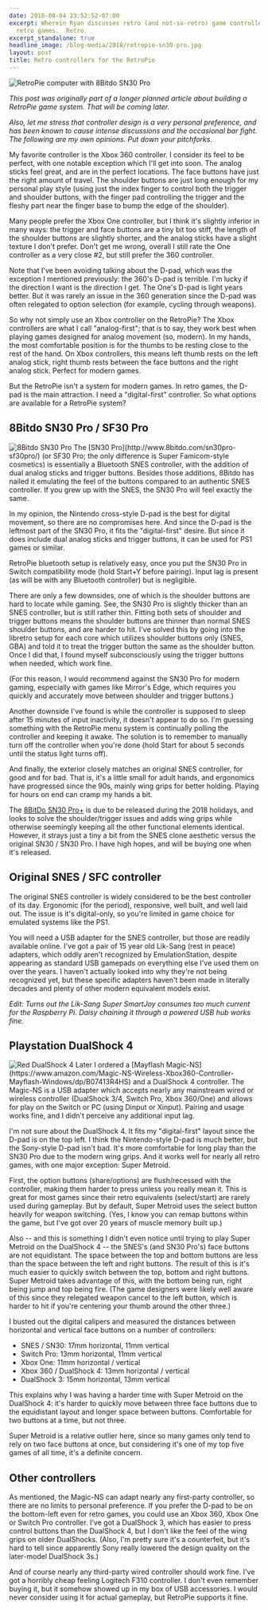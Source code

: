 ```yaml
---
date: 2018-08-04 23:52:52-07:00
excerpt: Wherein Ryan discusses retro (and not-so-retro) game controller options for
  retro games.  Retro.
excerpt_standalone: true
headline_image: /blog-media/2018/retropie-sn30-pro.jpg
layout: post
title: Retro controllers for the RetroPie
---
```

<img src="{{ site.url }}{{ site.baseurl }}/blog-media/2018/retropie-sn30-pro.jpg" alt="RetroPie computer with 8Bitdo SN30 Pro" class="img-responsive img-rounded img-lg">

*This post was originally part of a longer planned article about building a RetroPie game system.  That will be coming later.*

*Also, let me stress that controller design is a very personal preference, and has been known to cause intense discussions and the occasional bar fight.  The following are my own opinions.  Put down your pitchforks.*

My favorite controller is the Xbox 360 controller.  I consider its feel to be perfect, with one notable exception which I'll get into soon.  The analog sticks feel great, and are in the perfect locations.  The face buttons have just the right amount of travel.  The shoulder buttons are just long enough for my personal play style (using just the index finger to control both the trigger and shoulder buttons, with the finger pad controlling the trigger and the fleshy part near the finger base to bump the edge of the shoulder).

Many people prefer the Xbox One controller, but I think it's slightly inferior in many ways: the trigger and face buttons are a tiny bit too stiff, the length of the shoulder buttons are slightly shorter, and the analog sticks have a slight texture I don't prefer.  Don't get me wrong, overall I still rate the One controller as a very close #2, but still prefer the 360 controller.

Note that I've been avoiding talking about the D-pad, which was the exception I mentioned previously: the 360's D-pad is terrible.  I'm lucky if the direction I want is the direction I get.  The One's D-pad is light years better.  But it was rarely an issue in the 360 generation since the D-pad was often relegated to option selection (for example, cycling through weapons).

So why not simply use an Xbox controller on the RetroPie?  The Xbox controllers are what I call "analog-first"; that is to say, they work best when playing games designed for analog movement (so, modern).  In my hands, the most comfortable position is for the thumbs to be resting close to the rest of the hand.  On Xbox controllers, this means left thumb rests on the left analog stick, right thumb rests between the face buttons and the right analog stick.  Perfect for modern games.

But the RetroPie isn't a system for modern games.  In retro games, the D-pad is the main attraction.  I need a "digital-first" controller.  So what options are available for a RetroPie system?

## 8Bitdo SN30 Pro / SF30 Pro

<img src="{{ site.url }}{{ site.baseurl }}/blog-media/2018/sn30-pro.png" alt="8Bitdo SN30 Pro" class="img-responsive img-rounded img-md pull-right">
The [SN30 Pro](http://www.8bitdo.com/sn30pro-sf30pro/) (or SF30 Pro; the only difference is Super Famicom-style cosmetics) is essentially a Bluetooth SNES controller, with the addition of dual analog sticks and trigger buttons.  Besides those additions, 8Bitdo has nailed it emulating the feel of the buttons compared to an authentic SNES controller.  If you grew up with the SNES, the SN30 Pro will feel exactly the same.

In my opinion, the Nintendo cross-style D-pad is the best for digital movement, so there are no compromises here.  And since the D-pad is the leftmost part of the SN30 Pro, it fits the "digital-first" desire.  But since it does include dual analog sticks and trigger buttons, it can be used for PS1 games or similar.

RetroPie bluetooth setup is relatively easy, once you put the SN30 Pro in Switch compatibility mode (hold Start+Y before pairing).  Input lag is present (as will be with any Bluetooth controller) but is negligible.

There are only a few downsides, one of which is the shoulder buttons are hard to locate while gaming.  See, the SN30 Pro is slightly thicker than an SNES controller, but is still rather thin.  Fitting both sets of shoulder and trigger buttons means the shoulder buttons are thinner than normal SNES shoulder buttons, and are harder to hit.  I've solved this by going into the libretro setup for each core which utilizes shoulder buttons only (SNES, GBA) and told it to treat the trigger button the same as the shoulder button.  Once I did that, I found myself subconsciously using the trigger buttons when needed, which work fine.

(For this reason, I would recommend against the SN30 Pro for modern gaming, especially with games like Mirror's Edge, which requires you quickly and accurately move between shoulder and trigger buttons.)

Another downside I've found is while the controller is supposed to sleep after 15 minutes of input inactivity, it doesn't appear to do so.  I'm guessing something with the RetroPie menu system is continually polling the controller and keeping it awake.  The solution is to remember to manually turn off the controller when you're done (hold Start for about 5 seconds until the status light turns off).

And finally, the exterior closely matches an original SNES controller, for good and for bad.  That is, it's a little small for adult hands, and ergonomics have progressed since the 90s, mainly wing grips for better holding.  Playing for hours on end can cramp my hands a bit.

The [8BitDo SN30 Pro+](http://www.nintendolife.com/news/2018/06/8bitdo_reveals_huge_range_of_bluetooth_controllers_all_compatible_with_nintendo_switch) is due to be released during the 2018 holidays, and looks to solve the shoulder/trigger issues and adds wing grips while otherwise seemingly keeping all the other functional elements identical.  However, it strays just a tiny a bit from the SNES clone aesthetic versus the original SN30 / SN30 Pro.  I have high hopes, and will be buying one when it's released.

## Original SNES / SFC controller

The original SNES controller is widely considered to be the best controller of its day.  Ergonomic (for the period), responsive, well built, and well laid out.  The issue is it's digital-only, so you're limited in game choice for emulated systems like the PS1.

You will need a USB adapter for the SNES controller, but those are readily available online.  I've got a pair of 15 year old Lik-Sang (rest in peace) adapters, which oddly aren't recognized by EmulationStation, despite appearing as standard USB gamepads on everything else I've used them on over the years.  I haven't actually looked into why they're not being recognized yet, but these specific adapters haven't been made in literally decades and plenty of other modern equivalent models exist.

*Edit: Turns out the Lik-Sang Super SmartJoy consumes too much current for the Raspberry Pi.  Daisy chaining it through a powered USB hub works fine.*

## Playstation DualShock 4

<img src="{{ site.url }}{{ site.baseurl }}/blog-media/2018/ds4-red.png" alt="Red DualShock 4" class="img-responsive img-rounded img-md pull-right">
Later I ordered a [Mayflash Magic-NS](https://www.amazon.com/Magic-NS-Wireless-Xbox360-Controller-Mayflash-Windows/dp/B07413R4HS) and a DualShock 4 controller.  The Magic-NS is a USB adapter which accepts nearly any mainstream wired or wireless controller (DualShock 3/4, Switch Pro, Xbox 360/One) and allows for play on the Switch or PC (using Dinput or Xinput).  Pairing and usage works fine, and I didn't perceive any additional input lag.

I'm not sure about the DualShock 4.  It fits my "digital-first" layout since the D-pad is on the top left.  I think the Nintendo-style D-pad is much better, but the Sony-style D-pad isn't bad.  It's more comfortable for long play than the SN30 Pro due to the modern wing grips.  And it works well for nearly all retro games, with one major exception: Super Metroid.

First, the option buttons (share/options) are flush/recessed with the controller, making them harder to press unless you really mean it.  This is great for most games since their retro equivalents (select/start) are rarely used during gameplay.  But by default, Super Metroid uses the select button heavily for weapon switching.  (Yes, I know you can remap buttons within the game, but I've got over 20 years of muscle memory built up.)

Also -- and this is something I didn't even notice until trying to play Super Metroid on the DualShock 4 -- the SNES's (and SN30 Pro's) face buttons are not equidistant.  The space between the top and bottom buttons are less than the space between the left and right buttons.  The result of this is it's much easier to quickly switch between the top, bottom and right buttons.  Super Metroid takes advantage of this, with the bottom being run, right being jump and top being fire.  (The game designers were likely well aware of this since they relegated weapon cancel to the left button, which is harder to hit if you're centering your thumb around the other three.)

I busted out the digital calipers and measured the distances between horizontal and vertical face buttons on a number of controllers:

* SNES / SN30: 17mm horizontal, 11mm vertical
* Switch Pro: 13mm horizontal, 11mm vertical
* Xbox One: 11mm horizontal / vertical
* Xbox 360 / DualShock 4: 13mm horizontal / vertical
* DualShock 3: 15mm horizontal, 13mm vertical

This explains why I was having a harder time with Super Metroid on the DualShock 4: it's harder to quickly move between three face buttons due to the equidistant layout and longer space between buttons.  Comfortable for two buttons at a time, but not three.

Super Metroid is a relative outlier here, since so many games only tend to rely on two face buttons at once, but considering it's one of my top five games of all time, it's a definite concern.

## Other controllers

As mentioned, the Magic-NS can adapt nearly any first-party controller, so there are no limits to personal preference.  If you prefer the D-pad to be on the bottom-left even for retro games, you could use an Xbox 360, Xbox One or Switch Pro controller.  I've got a DualShock 3, which has easier to press control buttons than the DualShock 4, but I don't like the feel of the wing grips on older DualShocks.  (Also, I'm pretty sure it's a counterfeit, but it's hard to tell since apparently Sony really lowered the design quality on the later-model DualShock 3s.)

And of course nearly any third-party wired controller should work fine.  I've got a horribly cheap feeling Logitech F310 controller.  I don't even remember buying it, but it somehow showed up in my box of USB accessories.  I would never consider using it for actual gameplay, but RetroPie supports it fine.
